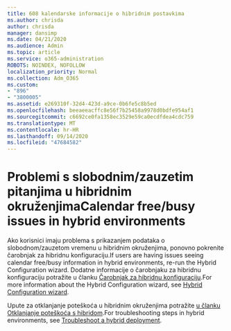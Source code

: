 ```yaml
---
title: 608 kalendarske informacije o hibridnim postavkima
ms.author: chrisda
author: chrisda
manager: dansimp
ms.date: 04/21/2020
ms.audience: Admin
ms.topic: article
ms.service: o365-administration
ROBOTS: NOINDEX, NOFOLLOW
localization_priority: Normal
ms.collection: Adm_O365
ms.custom:
- "896"
- "3800005"
ms.assetid: e269310f-32d4-423d-a9ce-0b6fe5c8b5ed
ms.openlocfilehash: beeaeeacffc8e56f7b25458a9978d0bdfe954af1
ms.sourcegitcommit: c6692ce0fa1358ec3529e59ca0ecdfdea4cdc759
ms.translationtype: MT
ms.contentlocale: hr-HR
ms.lasthandoff: 09/14/2020
ms.locfileid: "47684582"
---
```

# <a name="calendar-freebusy-issues-in-hybrid-environments"></a><span data-ttu-id="37603-102">Problemi s slobodnim/zauzetim pitanjima u hibridnim okruženjima</span><span class="sxs-lookup"><span data-stu-id="37603-102">Calendar free/busy issues in hybrid environments</span></span>

<span data-ttu-id="37603-103">Ako korisnici imaju problema s prikazanjem podataka o slobodnom/zauzetom vremenu u hibridnim okruženjima, ponovno pokrenite čarobnjak za hibridnu konfiguraciju.</span><span class="sxs-lookup"><span data-stu-id="37603-103">If users are having issues seeing calendar free/busy information in hybrid environments, re-run the Hybrid Configuration wizard.</span></span> <span data-ttu-id="37603-104">Dodatne informacije o čarobnjaku za hibridnu konfiguraciju potražite u članku [Čarobnjak za hibridnu konfiguraciju](https://go.microsoft.com/fwlink/p/?linkid=528149).</span><span class="sxs-lookup"><span data-stu-id="37603-104">For more information about the Hybrid Configuration wizard, see [Hybrid Configuration wizard](https://go.microsoft.com/fwlink/p/?linkid=528149).</span></span>

<span data-ttu-id="37603-105">Upute za otklanjanje poteškoća u hibridnim okruženjima potražite [u članku Otklanjanje poteškoća s hibridom](https://technet.microsoft.com/library/jj659053.aspx).</span><span class="sxs-lookup"><span data-stu-id="37603-105">For troubleshooting steps in hybrid environments, see [Troubleshoot a hybrid deployment](https://technet.microsoft.com/library/jj659053.aspx).</span></span>
